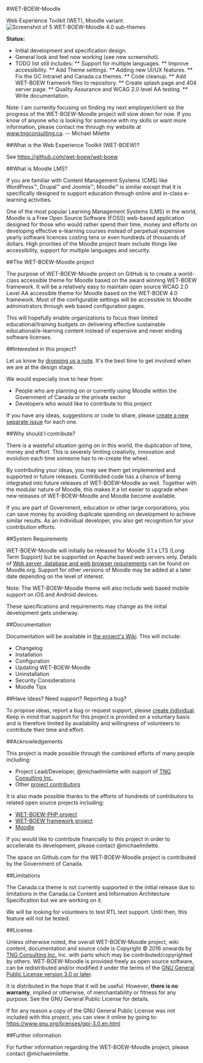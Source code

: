 #WET-BOEW-Moodle

Web Experience Toolkit (WET), Moodle variant.
![Screenshot of 5 WET-BOEW-Moodle 4.0 sub-themes](https://github.com/wet-boew/wet-boew-moodle/blob/master/pix/screenshot.png?raw=true)

**Status:**

* Initial development and specification design.
* General look and feel now working (see new screenshot).
* TODO list still includes:
** Support for multiple languages.
** Improve accessibility.
** Add Theme settings.
** Adding new UI/UX features.
** Fix the GC Intranet and Canada.ca themes.
** Code cleanup.
** Add WET-BOEW framwork files to repository.
** Create splash page and 404 server page.
** Quality Assurance and WCAG 2.0 level AA testing.
** Write documentation.

Note: I am currently focusing on finding my next employer/client so the progress of the WET-BOEW-Moodle project will slow down for now. If you know of anyone who is looking for someone with my skills or want more information, please contact me through my website at www.tngconsulting.ca. -- Michael Milette

##What is the Web Experience Toolkit (WET-BOEW)?

See https://github.com/wet-boew/wet-boew

##What is Moodle LMS? 

If you are familiar with Content Management Systems (CMS) like WordPress™, Drupal™ and Joomla™, Moodle™ is similar except that it is specifically designed to support education through online and in-class e-learning activities.

One of the most popular Learning Management Systems (LMS) in the world, Moodle is a Free Open Source Software (FOSS) web-based application designed for those who would rather spend their time, money and efforts on developing effective e-learning courses instead of perpetual expensive yearly software licences costing tens or even hundreds of thousands of dollars. High priorities of the Moodle project team include things like accessibility, support for multiple languages and security.

##The WET-BOEW-Moodle project

The purpose of WET-BOEW-Moodle project on GitHub is to create a world-class accessible theme for Moodle based on the award winning WET-BOEW framework. It will be a relatively easy to maintain open source WCAG 2.0 Level AA accessible theme for Moodle based on the WET-BOEW 4.0 framework. Most of the configurable settings will be accessible to Moodle administrators through web based configuration pages.

This will hopefully enable organizations to focus their limited educational/training budgets on delivering effective sustainable educational/e-learning content instead of expensive and never ending software licenses.

##Interested in this project?

Let us know by [dropping us a note](https://github.com/wet-boew/wet-boew-moodle/issues/1). It's the best time to get involved when we are at the design stage.

We would especially love to hear from:

* People who are planning on or currently using Moodle within the Government of Canada or the private sector
* Developers who would like to contribute to this project

If you have any ideas, suggestions or code to share, please [create a new separate issue](https://github.com/wet-boew/wet-boew-moodle/issues) for each one.

##Why should I contribute?

There is a wasteful situation going on in this world, the duplication of time, money and effort. This is severely limiting creativity, innovation and evolution each time someone has to re-create the wheel. 

By contributing your ideas, you may see them get implemented and supported in future releases. Contributed code has a chance of being integrated into future releases of WET-BOEW-Moodle as well. Together with the modular nature of Moodle, this makes it a lot easier to upgrade when new releases of WET-BOEW-Moodle and Moodle become available.

If you are part of Government, education or other large corporations, you can save money by avoiding duplicate spending on development to achieve similar results. As an individual developer, you also get recognition for your contribution efforts.

##System Requirements

WET-BOEW-Moodle will initially be released for Moodle 3.1.x LTS (Long Term Support) but be supported on Apache based web servers only. Details of [Web server, database and web browser requirements](https://docs.moodle.org/dev/Moodle_3.1_release_notes#Server_requirements) can be found on Moodle.org. Support for other versions of Moodle may be added at a later date depending on the level of interest.

Note: The WET-BOEW-Moodle theme will also include web based mobile support on iOS and Android devices.

These specifications and requirements may change as the initial development gets underway.

##Documentation

Documentation will be available in [the project's Wiki](https://github.com/wet-boew/wet-boew-moodle/wiki). This will include:
* Changelog
* Installation
* Configuration
* Updating WET-BOEW-Moodle
* Uninstallation
* Security Considerations
* Moodle Tips

##Have Ideas? Need support? Reporting a bug?

To propose ideas, report a bug or request support, please [create individual](https://github.com/wet-boew/wet-boew-moodle/issues). Keep in mind that support for this project is provided on a voluntary basis and is therefore limited by availability and willingness of volunteers to contribute their time and effort.

##Acknowledgements

This project is made possible through the combined efforts of many people including:

* Project Lead/Developer, @michaelmilette with support of [TNG Consulting Inc.](http://www.tngconsulting.ca/)
* Other [project contributors](https://github.com/wet-boew/wet-boew-moodle/graphs/contributors)

It is also made possible thanks to the efforts of hundreds of contributors to related open source projects including:

* [WET-BOEW-PHP project](https://github.com/wet-boew/wet-boew-php/)
* [WET-BOEW framework project](https://github.com/wet-boew/wet-boew/)
* [Moodle](https://www.moodle.org/)

If you would like to contribute financially to this project in order to accellerate its development, please contact @michaelmilette.

The space on Github.com for the WET-BOEW-Moodle project is contributed by the Government of Canada.

##Limitations

The Canada.ca theme is not currently supported in the initial release due to limitations in the Canada.ca Content and Information Architecture Specification but we are working on it.

We will be looking for volunteers to test RTL text support. Until then, this feature will not be tested.

##License

Unless otherwise noted, the overall WET-BOEW-Moodle project, wiki content, documentation and source code is Copyright © 2016 onwards by [TNG Consulting Inc.](http://www.tngconsulting.ca/) Inc. with parts which may be contributed/copyrighted by others. WET-BOEW-Moodle is provided freely as open source software, can be redistributed and/or modified it under the terms of the [GNU General Public License version 3.0 or later](https://github.com/wet-boew/wet-boew-moodle/blob/master/license.txt).

It is distributed in the hope that it will be useful. However, **there is no warranty**, implied or otherwise, of merchantability or fitness for any purpose. See the GNU General Public License for details.

If for any reason a copy of the GNU General Public License was not included with this project, you can view it online by going to:
https://www.gnu.org/licenses/gpl-3.0.en.html

##Further information

For further information regarding the WET-BOEW-Moodle project, please contact @michaelmilette.
